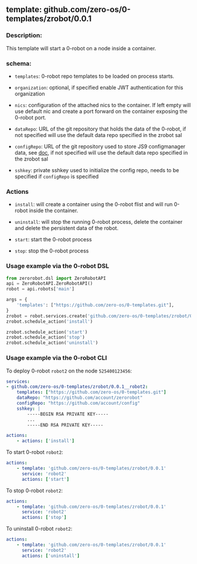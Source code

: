 ## template: github.com/zero-os/0-templates/zrobot/0.0.1

### Description:

This template will start a 0-robot on a node inside a container. 

### schema:

- `templates`: 0-robot repo templates to be loaded on process starts.

- `organization`: optional, if specified enable JWT authentication for this organization

- `nics`: configuration of the attached nics to the container. If left empty will use default nic and create a port forward on the container exposing the 0-robot port.

- `dataRepo`: URL of the git repository that holds the data of the 0-robot, if not specified will use the default data repo specified in the zrobot sal

- `configRepo`: URL of the git repository used to store JS9 configmanager data, see [doc](https://github.com/Jumpscale/core9/blob/master/docs/config/configmanager.md), if not specified will use the default data repo specified in the zrobot sal

- `sshkey`: private sshkey used to initialize the config repo, needs to be specified if `configRepo` is specified 

### Actions

- `install`: will create a container using the 0-robot flist and will run 0-robot inside the container.

- `uninstall`: will stop the running 0-robot process, delete the container and delete the persistent data of the robot.

- `start`: start the 0-robot process

- `stop`: stop the 0-robot process


### Usage example via the 0-robot DSL

```python
from zerorobot.dsl import ZeroRobotAPI
api = ZeroRobotAPI.ZeroRobotAPI()
robot = api.robots['main']

args = {
    'templates': ["https://github.com/zero-os/0-templates.git"],
}
zrobot = robot.services.create('github.com/zero-os/0-templates/zrobot/0.0.1', 'zrobot', data=args)
zrobot.schedule_action('install')

zrobot.schedule_action('start')
zrobot.schedule_action('stop')
zrobot.schedule_action('uninstall')
```

### Usage example via the 0-robot CLI

To deploy 0-robot `robot2` on the node `525400123456`:

```yaml
services:
- github.com/zero-os/0-templates/zrobot/0.0.1__robot2:
    templates: ["https://github.com/zero-os/0-templates.git"]
    dataRepo: "https://github.com/account/zerorobot"
    configRepo: "https://github.com/account/config"
    sshkey: |
        -----BEGIN RSA PRIVATE KEY-----
        ...
        -----END RSA PRIVATE KEY-----

actions:
    - actions: ['install']

```

To start 0-robot `robot2`:

```yaml
actions:
    - template: 'github.com/zero-os/0-templates/zrobot/0.0.1'
      service: 'robot2'
      actions: ['start']
```

To stop 0-robot `robot2`:

```yaml
actions:
    - template: 'github.com/zero-os/0-templates/zrobot/0.0.1'
      service: 'robot2'
      actions: ['stop']

```

To uninstall 0-robot `robot2`:

```yaml
actions:
    - template: 'github.com/zero-os/0-templates/zrobot/0.0.1'
      service: 'robot2'
      actions: ['uninstall']

```
